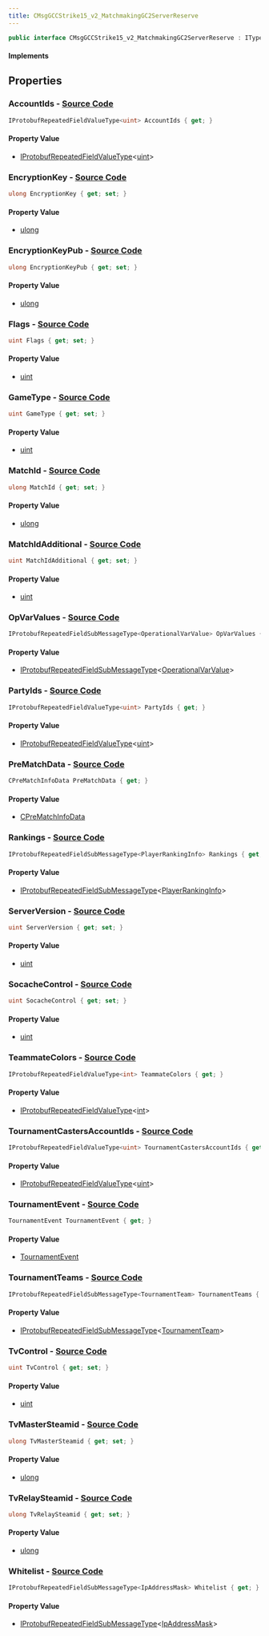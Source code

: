 ```yaml
---
title: CMsgGCCStrike15_v2_MatchmakingGC2ServerReserve
---
```


```csharp
public interface CMsgGCCStrike15_v2_MatchmakingGC2ServerReserve : ITypedProtobuf<CMsgGCCStrike15_v2_MatchmakingGC2ServerReserve>, INativeHandle
```

#### Implements

## Properties

### **AccountIds** - [Source Code](https://github.com/swiftly-solution/swiftlys2/blob/main/managed/src/SwiftlyS2.Generated/Protobufs/Interfaces/CMsgGCCStrike15_v2_MatchmakingGC2ServerReserve.cs#L13)

```csharp
IProtobufRepeatedFieldValueType<uint> AccountIds { get; }
```

#### Property Value

- [IProtobufRepeatedFieldValueType](/docs/api/shared/netmessages/iprotobufrepeatedfieldvaluetype-1)<[uint](https://learn.microsoft.com/dotnet/api/system.uint32)>

### **EncryptionKey** - [Source Code](https://github.com/swiftly-solution/swiftlys2/blob/main/managed/src/SwiftlyS2.Generated/Protobufs/Interfaces/CMsgGCCStrike15_v2_MatchmakingGC2ServerReserve.cs#L31)

```csharp
ulong EncryptionKey { get; set; }
```

#### Property Value

- [ulong](https://learn.microsoft.com/dotnet/api/system.uint64)

### **EncryptionKeyPub** - [Source Code](https://github.com/swiftly-solution/swiftlys2/blob/main/managed/src/SwiftlyS2.Generated/Protobufs/Interfaces/CMsgGCCStrike15_v2_MatchmakingGC2ServerReserve.cs#L34)

```csharp
ulong EncryptionKeyPub { get; set; }
```

#### Property Value

- [ulong](https://learn.microsoft.com/dotnet/api/system.uint64)

### **Flags** - [Source Code](https://github.com/swiftly-solution/swiftlys2/blob/main/managed/src/SwiftlyS2.Generated/Protobufs/Interfaces/CMsgGCCStrike15_v2_MatchmakingGC2ServerReserve.cs#L25)

```csharp
uint Flags { get; set; }
```

#### Property Value

- [uint](https://learn.microsoft.com/dotnet/api/system.uint32)

### **GameType** - [Source Code](https://github.com/swiftly-solution/swiftlys2/blob/main/managed/src/SwiftlyS2.Generated/Protobufs/Interfaces/CMsgGCCStrike15_v2_MatchmakingGC2ServerReserve.cs#L16)

```csharp
uint GameType { get; set; }
```

#### Property Value

- [uint](https://learn.microsoft.com/dotnet/api/system.uint32)

### **MatchId** - [Source Code](https://github.com/swiftly-solution/swiftlys2/blob/main/managed/src/SwiftlyS2.Generated/Protobufs/Interfaces/CMsgGCCStrike15_v2_MatchmakingGC2ServerReserve.cs#L19)

```csharp
ulong MatchId { get; set; }
```

#### Property Value

- [ulong](https://learn.microsoft.com/dotnet/api/system.uint64)

### **MatchIdAdditional** - [Source Code](https://github.com/swiftly-solution/swiftlys2/blob/main/managed/src/SwiftlyS2.Generated/Protobufs/Interfaces/CMsgGCCStrike15_v2_MatchmakingGC2ServerReserve.cs#L73)

```csharp
uint MatchIdAdditional { get; set; }
```

#### Property Value

- [uint](https://learn.microsoft.com/dotnet/api/system.uint32)

### **OpVarValues** - [Source Code](https://github.com/swiftly-solution/swiftlys2/blob/main/managed/src/SwiftlyS2.Generated/Protobufs/Interfaces/CMsgGCCStrike15_v2_MatchmakingGC2ServerReserve.cs#L64)

```csharp
IProtobufRepeatedFieldSubMessageType<OperationalVarValue> OpVarValues { get; }
```

#### Property Value

- [IProtobufRepeatedFieldSubMessageType](/docs/api/shared/netmessages/iprotobufrepeatedfieldsubmessagetype-1)<[OperationalVarValue](/docs/api/shared/protobufdefinitions/operationalvarvalue)>

### **PartyIds** - [Source Code](https://github.com/swiftly-solution/swiftlys2/blob/main/managed/src/SwiftlyS2.Generated/Protobufs/Interfaces/CMsgGCCStrike15_v2_MatchmakingGC2ServerReserve.cs#L37)

```csharp
IProtobufRepeatedFieldValueType<uint> PartyIds { get; }
```

#### Property Value

- [IProtobufRepeatedFieldValueType](/docs/api/shared/netmessages/iprotobufrepeatedfieldvaluetype-1)<[uint](https://learn.microsoft.com/dotnet/api/system.uint32)>

### **PreMatchData** - [Source Code](https://github.com/swiftly-solution/swiftlys2/blob/main/managed/src/SwiftlyS2.Generated/Protobufs/Interfaces/CMsgGCCStrike15_v2_MatchmakingGC2ServerReserve.cs#L58)

```csharp
CPreMatchInfoData PreMatchData { get; }
```

#### Property Value

- [CPreMatchInfoData](/docs/api/shared/protobufdefinitions/cprematchinfodata)

### **Rankings** - [Source Code](https://github.com/swiftly-solution/swiftlys2/blob/main/managed/src/SwiftlyS2.Generated/Protobufs/Interfaces/CMsgGCCStrike15_v2_MatchmakingGC2ServerReserve.cs#L28)

```csharp
IProtobufRepeatedFieldSubMessageType<PlayerRankingInfo> Rankings { get; }
```

#### Property Value

- [IProtobufRepeatedFieldSubMessageType](/docs/api/shared/netmessages/iprotobufrepeatedfieldsubmessagetype-1)<[PlayerRankingInfo](/docs/api/shared/protobufdefinitions/playerrankinginfo)>

### **ServerVersion** - [Source Code](https://github.com/swiftly-solution/swiftlys2/blob/main/managed/src/SwiftlyS2.Generated/Protobufs/Interfaces/CMsgGCCStrike15_v2_MatchmakingGC2ServerReserve.cs#L22)

```csharp
uint ServerVersion { get; set; }
```

#### Property Value

- [uint](https://learn.microsoft.com/dotnet/api/system.uint32)

### **SocacheControl** - [Source Code](https://github.com/swiftly-solution/swiftlys2/blob/main/managed/src/SwiftlyS2.Generated/Protobufs/Interfaces/CMsgGCCStrike15_v2_MatchmakingGC2ServerReserve.cs#L67)

```csharp
uint SocacheControl { get; set; }
```

#### Property Value

- [uint](https://learn.microsoft.com/dotnet/api/system.uint32)

### **TeammateColors** - [Source Code](https://github.com/swiftly-solution/swiftlys2/blob/main/managed/src/SwiftlyS2.Generated/Protobufs/Interfaces/CMsgGCCStrike15_v2_MatchmakingGC2ServerReserve.cs#L70)

```csharp
IProtobufRepeatedFieldValueType<int> TeammateColors { get; }
```

#### Property Value

- [IProtobufRepeatedFieldValueType](/docs/api/shared/netmessages/iprotobufrepeatedfieldvaluetype-1)<[int](https://learn.microsoft.com/dotnet/api/system.int32)>

### **TournamentCastersAccountIds** - [Source Code](https://github.com/swiftly-solution/swiftlys2/blob/main/managed/src/SwiftlyS2.Generated/Protobufs/Interfaces/CMsgGCCStrike15_v2_MatchmakingGC2ServerReserve.cs#L52)

```csharp
IProtobufRepeatedFieldValueType<uint> TournamentCastersAccountIds { get; }
```

#### Property Value

- [IProtobufRepeatedFieldValueType](/docs/api/shared/netmessages/iprotobufrepeatedfieldvaluetype-1)<[uint](https://learn.microsoft.com/dotnet/api/system.uint32)>

### **TournamentEvent** - [Source Code](https://github.com/swiftly-solution/swiftlys2/blob/main/managed/src/SwiftlyS2.Generated/Protobufs/Interfaces/CMsgGCCStrike15_v2_MatchmakingGC2ServerReserve.cs#L46)

```csharp
TournamentEvent TournamentEvent { get; }
```

#### Property Value

- [TournamentEvent](/docs/api/shared/protobufdefinitions/tournamentevent)

### **TournamentTeams** - [Source Code](https://github.com/swiftly-solution/swiftlys2/blob/main/managed/src/SwiftlyS2.Generated/Protobufs/Interfaces/CMsgGCCStrike15_v2_MatchmakingGC2ServerReserve.cs#L49)

```csharp
IProtobufRepeatedFieldSubMessageType<TournamentTeam> TournamentTeams { get; }
```

#### Property Value

- [IProtobufRepeatedFieldSubMessageType](/docs/api/shared/netmessages/iprotobufrepeatedfieldsubmessagetype-1)<[TournamentTeam](/docs/api/shared/protobufdefinitions/tournamentteam)>

### **TvControl** - [Source Code](https://github.com/swiftly-solution/swiftlys2/blob/main/managed/src/SwiftlyS2.Generated/Protobufs/Interfaces/CMsgGCCStrike15_v2_MatchmakingGC2ServerReserve.cs#L61)

```csharp
uint TvControl { get; set; }
```

#### Property Value

- [uint](https://learn.microsoft.com/dotnet/api/system.uint32)

### **TvMasterSteamid** - [Source Code](https://github.com/swiftly-solution/swiftlys2/blob/main/managed/src/SwiftlyS2.Generated/Protobufs/Interfaces/CMsgGCCStrike15_v2_MatchmakingGC2ServerReserve.cs#L43)

```csharp
ulong TvMasterSteamid { get; set; }
```

#### Property Value

- [ulong](https://learn.microsoft.com/dotnet/api/system.uint64)

### **TvRelaySteamid** - [Source Code](https://github.com/swiftly-solution/swiftlys2/blob/main/managed/src/SwiftlyS2.Generated/Protobufs/Interfaces/CMsgGCCStrike15_v2_MatchmakingGC2ServerReserve.cs#L55)

```csharp
ulong TvRelaySteamid { get; set; }
```

#### Property Value

- [ulong](https://learn.microsoft.com/dotnet/api/system.uint64)

### **Whitelist** - [Source Code](https://github.com/swiftly-solution/swiftlys2/blob/main/managed/src/SwiftlyS2.Generated/Protobufs/Interfaces/CMsgGCCStrike15_v2_MatchmakingGC2ServerReserve.cs#L40)

```csharp
IProtobufRepeatedFieldSubMessageType<IpAddressMask> Whitelist { get; }
```

#### Property Value

- [IProtobufRepeatedFieldSubMessageType](/docs/api/shared/netmessages/iprotobufrepeatedfieldsubmessagetype-1)<[IpAddressMask](/docs/api/shared/protobufdefinitions/ipaddressmask)>

